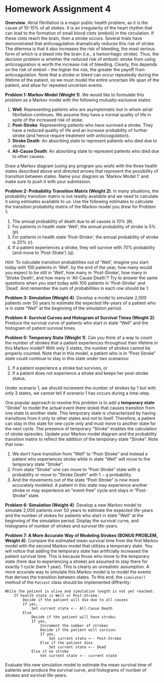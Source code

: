 # Homework Assignment 4

**Overview**. 
Atrial fibrillation is a major public health problem, as it is the cause of 10-15% of all stokes. 
It is an irregularity of the heart rhythm that can lead to the formation of small blood clots (emboli) 
in the circulation. If these clots reach the brain, then a stroke occurs. Several trials have 
demonstrated that anticoagulation dramatically reduces this risk of stroke. 
The dilemma is that it also increases the risk of bleeding, 
the most serious form of which is a bleed into the brain (i.e., a hemorrhagic stroke). 
Thus, the decision problem is whether the reduced risk of embolic 
stroke from using anticoagulation is worth the increase risk of bleeding. 
Clearly, this depends on the risk of emboli – the higher the risk, the greater 
the payoff from anticoagulation. Note that a stroke or bleed can occur 
repeatedly during the lifetime of the patient, so we must model the entire uncertain 
life span of the patient, and allow for repeated uncertain events. 

**Problem 1: Markov Model (Weight 1)**.
We would like to formulate this problem as a Markov model with the following mutually-exclusive states:
1. **Well**: Representing patients who are asymptomatic but in whom atrial fibrillation continues. 
We assume they have a normal quality of life in spite of the increased risk of stoke.
2. **Post-Stroke**: Representing patients who have survived a stroke. They have a reduced quality of life
and an increase probability of further stroke (and hence require treatment with anticoagulation).
3. **Stroke Death**: An absorbing state to represent patients who died due to stroke.
4. **All-Cause Death**: An absorbing state to represent patients who died due to other causes.

Draw a Markov diagram (using any program you wish) with the three health states described above and 
directed arrows that represent the possibility of transition between states. Name your diagram as 'Markov Model 1' 
and make sure to push it with your submission. 


**Problem 2: Probability Transition Matrix (Weight 2)**.
In many situations, the probability transition matrix is not readily available and we need to calculate
it using estimates available to us. Use the following estimates to calculate the 
transition probability matrix of the Markov model you drew for Problem 1:

1. The annual probability of death due to all causes is 10% ($\theta$).
2. For patients in health state 'Well', the annual probability of stroke is 5% ($p$). 
2. For patients in health state 'Post-Stroke', the annual probability of stroke is 20% ($r$). 
3. If a patient experiences a stroke, they will survive with 70% probability (and move to 'Post-Stoke') ($q$). 

_Hint_: To calculate transition probabilities out of 'Well', imagine you start today with 100 patients in 'Well', 
by the end of the year, how many would you expect to be still in 'Well', 
how many in 'Post-Stroke', how many in 'Stroke Death', and how many in 'All-Cause Death'? 
Try to answer the same questions when you start today with 100 patients in 'Post-Stroke' and 'Dead'. 
And remember the sum of probabilities in each row should be 1.


**Problem 3: Simulation (Weight 4)**. 
Develop a model to simulate 2,000 patients over 50 years to estimate the expected life-years of 
a patient who is in state “Well” at the beginning of the simulation period. 

**Problem 4: Survival Curves and Histogram of Survival Times (Weight 2)**: 
Produce the survival curve of patients who start in state “Well” and the histogram of patient survival times.

**Problem 5: Temporary State (Weight 1)**. 
Can you think of a way to count the number of strokes that a patient experiences throughout their lifetime
in this Markov model? With only 3 states, the number of strokes cannot be properly counted. 
Note that in this model, a patient who is in “Post-Stroke” state could continue to stay in 
this state under two scenarios: 
1. If a patient experience a stroke but survives, or
2. If a patient does not experience a stroke and keeps her post-stroke status. 

Under scenario 1, we should increment the number of strokes by 1 but with only 3 states, 
we cannot tell if scenario 1 has occurs during a time-step. 

One popular approach to resolve this problem is to add a **temporary state** “Stroke” to model 
the actual event (here stoke) that causes transition from one state to another state.
This temporary state is characterized by having transitions from it only to other 
states and not to itself. Therefore, a patient can stay in this state for one 
cycle only and must move to another state for the next cycle. 
The presence of temporary “Stroke” enables the calculation of stroke episodes. 
Update your Markov model diagram and the probability transition matrix 
to reflect the addition of the temporary state “Stroke”. Note that now:
 
1.	We don’t have transition from “Well” to “Post-Stroke” and instead a patient who experiences 
stroke while in state “Well” will move to the temporary state “Stroke”. 
2.	From state “Stroke” one can move to “Post-Stroke” state with $q$ probability or move to "Stroke Death" with $1-q$ probability. 
3.	And the movements out of the state “Post-Stroke” is now more accurately modeled. 
A patient in this state may experience another stroke 
or may experience an “event-free” cycle and stays in “Post-Stroke” state.

**Problem 6: Simulation (Weight 4)**. 
Develop a new Markov model to simulate 2,000 patients over 50 years to estimate the expected life-years 
and the number of stokes for patients who start in state “Well” at the beginning of the simulation period. 
Display the survival curve, and histograms of number of strokes and survival life-years.  


**Problem 7: A More Accurate Way of Modeling Strokes (BONUS PROBLEM, Weight 4)**. 
Compare the estimated mean survival time from the first Markov model with the second Markov model that utilizes 
a temporary state. 
You will notice that adding the temporary state has artificially increased the patient survival time. 
This is because those who move to the temporary state (here due to experiencing a stroke) are assumed
to stay there for exactly 1 cycle (here 1 year). This is clearly an unrealistic assumption. 
A more accurate way to simulate this Markov model is to model the events that derives 
the transition between states. 
To this end, the `simulate()` method of the `Patient` class should be implemented diffrently:

    While the patient is alive and simulation length is not yet reached:
        If health state is Well or Post-Stroke:
            Decide if the patient will die due to all causes
            If yes, 
                Set current state <-- All-Cause Death
            Else 
                Decide if the patient will have stroke:
                If yes,
                    Increment the number of strokes 
                    Decide if the patient will survive:
                    If yes, 
                        Set current state <-- Post-Stroke
                    Else if the patient dies
                        Set current state <-- Dead
                Else if no stroke 
                    Set current state <-- current state
 
Evaluate this new simulation model to estimate the mean survival time of patients
and produce the survival curve, and histograms of number of strokes and survival life-years.  
